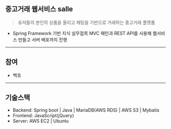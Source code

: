 ## 중고거래 웹서비스 salle
> 유저들이 본인의 상품을 올리고 채팅을 기반으로 거래하는 중고거래 플랫폼

- Spring Framework 기반 지식 실무접목 MVC 패턴과 REST API를 사용해 웹서비스 만들고 서버 배포까지 진행
___
## 참여
- 백호
___
## 기술스택
- Backend: Spring boot | Java | MariaDB(AWS RDS) | AWS S3 | Mybatis
- Frontend: JavaScript(jQuery)
- Server: AWS EC2 | Ubuntu
